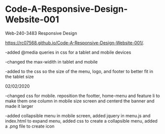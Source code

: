# Code-A-Responsive-Design-Website-001
Web-240-3483 Responsive Design

 https://rc07568.github.io/Code-A-Responsive-Design-Website-001/.

-added @media queries in css for a tablet and mobile devices

-changed the max-widith in tablet and mobile 

-added to the css so the size of the menu, logo, and footer to better fit in the tablet size

02/02/2020

-changed css for mobile. reposition the footter, home-menu and feature li to make them one column in mobile size screen and centerd the banner and made it larger

-added collapsible menu in mobile screen, added jquery in menu.js and index.html to expand menu, 
added css to create a collapsible menu, added a .png file to create icon